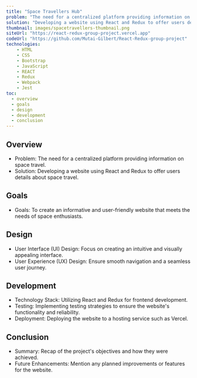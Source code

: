 ```yaml
---
title: "Space Travellers Hub"
problem: "The need for a centralized platform providing information on space travel."
solution: "Developing a website using React and Redux to offer users details about space travel."
thumbnail: images/spacetravellers-thumbnail.png
siteUrl: "https://react-redux-group-project.vercel.app"
codeUrl: "https://github.com/Mutai-Gilbert/React-Redux-group-project"
technologies:
    - HTML
    - CSS
    - Bootstrap
    - JavaScript
    - REACT
    - Redux
    - Webpack
    - Jest
toc:
  - overview
  - goals
  - design
  - development
  - conclusion
---
```


## Overview

- Problem: The need for a centralized platform providing information on space travel.
- Solution: Developing a website using React and Redux to offer users details about space travel.

## Goals
- Goals: To create an informative and user-friendly website that meets the needs of space enthusiasts.
## Design

- User Interface (UI) Design: Focus on creating an intuitive and visually appealing interface.
- User Experience (UX) Design: Ensure smooth navigation and a seamless user journey.
## Development
- Technology Stack: Utilizing React and Redux for frontend development.
- Testing: Implementing testing strategies to ensure the website's functionality and reliability.
- Deployment: Deploying the website to a hosting service such as Vercel. 
## Conclusion
- Summary: Recap of the project's objectives and how they were achieved.
- Future Enhancements: Mention any planned improvements or features for the website.
